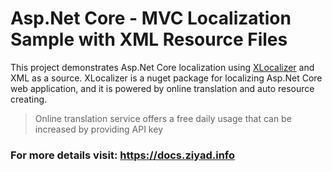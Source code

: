# Asp.Net Core - MVC Localization Sample with XML Resource Files

This project demonstrates Asp.Net Core localization using [XLocalizer](https://github.com/LazZiya/XLocalizer) and XML as a source. XLocalizer is a nuget package for localizing Asp.Net Core web application, and it is powered by online translation and auto resource creating.

> Online translation service offers a free daily usage that can be increased by providing API key

### For more details visit: https://docs.ziyad.info
